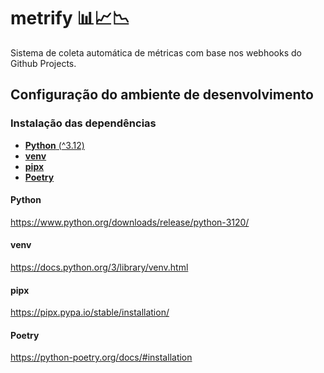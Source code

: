 # metrify 📊📈📉

Sistema de coleta automática de métricas com base nos webhooks do Github
Projects.

## Configuração do ambiente de desenvolvimento

### Instalação das dependências

- [**Python** (^3.12)](#python)
- [**venv**](#venv)
- [**pipx**](#pipx)
- [**Poetry**](#poetry)

#### Python

https://www.python.org/downloads/release/python-3120/

#### venv

https://docs.python.org/3/library/venv.html

#### pipx

https://pipx.pypa.io/stable/installation/

#### Poetry

https://python-poetry.org/docs/#installation
